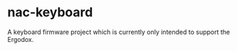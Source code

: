 nac-keyboard
============

A keyboard firmware project which is currently only intended to support the Ergodox.
